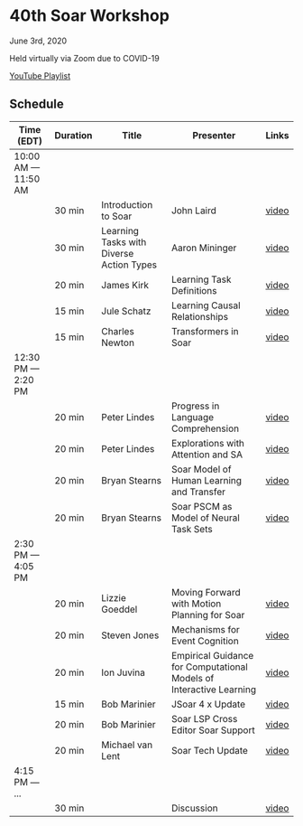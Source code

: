 # 40th Soar Workshop

June 3rd, 2020

Held virtually via Zoom due to COVID-19

[YouTube Playlist](https://www.youtube.com/playlist?list=PLHdvARGgcabPpAFJQOWG3F1DkU5por7Mt)

## Schedule

| Time (EDT) | Duration | Title | Presenter | Links |
|------------|----------|-------|-----------|-------|
| 10:00 AM &mdash; 11:50 AM |||||
|    | 30 min | Introduction to Soar | John Laird | [video](https://www.youtube.com/watch?v=z2lvXkxEobU&list=PLHdvARGgcabPpAFJQOWG3F1DkU5por7Mt&index=1) |
|    | 30 min | Learning Tasks with Diverse Action Types | Aaron Mininger | [video](https://www.youtube.com/watch?v=fPY1BzYYpjM&list=PLHdvARGgcabPpAFJQOWG3F1DkU5por7Mt&index=2) |
|    | 20 min | James Kirk      | Learning Task Definitions                          | [video](https://www.youtube.com/watch?v=fPY1BzYYpjM&list=PLHdvARGgcabPpAFJQOWG3F1DkU5por7Mt&index=3) |
|    | 15 min | Jule Schatz     | Learning Causal Relationships                      | [video](https://www.youtube.com/watch?v=fPY1BzYYpjM&list=PLHdvARGgcabPpAFJQOWG3F1DkU5por7Mt&index=4) |
|    | 15 min | Charles Newton  | Transformers in Soar                               | [video](https://www.youtube.com/watch?v=fPY1BzYYpjM&list=PLHdvARGgcabPpAFJQOWG3F1DkU5por7Mt&index=5) |
| 12:30 PM &mdash; 2:20 PM |||||
|    | 20 min | Peter Lindes    | Progress in Language Comprehension                 | [video](https://www.youtube.com/watch?v=fPY1BzYYpjM&list=PLHdvARGgcabPpAFJQOWG3F1DkU5por7Mt&index=6) |
|    | 20 min | Peter Lindes    | Explorations with Attention and SA                 | [video](https://www.youtube.com/watch?v=fPY1BzYYpjM&list=PLHdvARGgcabPpAFJQOWG3F1DkU5por7Mt&index=7) |
|    | 20 min | Bryan Stearns   | Soar Model of Human Learning and Transfer          | [video](https://www.youtube.com/watch?v=fPY1BzYYpjM&list=PLHdvARGgcabPpAFJQOWG3F1DkU5por7Mt&index=8) |
|    | 20 min | Bryan Stearns   | Soar PSCM as Model of Neural Task Sets             | [video](https://www.youtube.com/watch?v=fPY1BzYYpjM&list=PLHdvARGgcabPpAFJQOWG3F1DkU5por7Mt&index=9) |
| 2:30 PM &mdash; 4:05 PM |||||
|    | 20 min | Lizzie Goeddel  | Moving Forward with Motion Planning for Soar       | [video](https://www.youtube.com/watch?v=fPY1BzYYpjM&list=PLHdvARGgcabPpAFJQOWG3F1DkU5por7Mt&index=10) |
|    | 20 min | Steven Jones    | Mechanisms for Event Cognition                     | [video](https://www.youtube.com/watch?v=fPY1BzYYpjM&list=PLHdvARGgcabPpAFJQOWG3F1DkU5por7Mt&index=11) |
|    | 20 min | Ion Juvina      | Empirical Guidance for Computational Models of Interactive Learning | [video](https://www.youtube.com/watch?v=fPY1BzYYpjM&list=PLHdvARGgcabPpAFJQOWG3F1DkU5por7Mt&index=12) |
|    | 15 min | Bob Marinier    | JSoar 4 x Update                                   | [video](https://www.youtube.com/watch?v=fPY1BzYYpjM&list=PLHdvARGgcabPpAFJQOWG3F1DkU5por7Mt&index=13) |
|    | 20 min | Bob Marinier    | Soar LSP Cross Editor Soar Support                 | [video](https://www.youtube.com/watch?v=fPY1BzYYpjM&list=PLHdvARGgcabPpAFJQOWG3F1DkU5por7Mt&index=14) |
|    | 20 min | Michael van Lent| Soar Tech Update                                   | [video](https://www.youtube.com/watch?v=fPY1BzYYpjM&list=PLHdvARGgcabPpAFJQOWG3F1DkU5por7Mt&index=15) |
| 4:15 PM &mdash; ... |||||
|    | 30 min |                 | Discussion                                         | [video](https://www.youtube.com/watch?v=fPY1BzYYpjM&list=PLHdvARGgcabPpAFJQOWG3F1DkU5por7Mt&index=16) |
